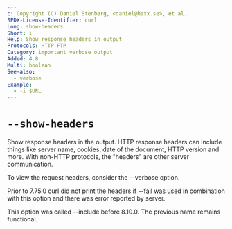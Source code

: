 ```yaml
---
c: Copyright (C) Daniel Stenberg, <daniel@haxx.se>, et al.
SPDX-License-Identifier: curl
Long: show-headers
Short: i
Help: Show response headers in output
Protocols: HTTP FTP
Category: important verbose output
Added: 4.8
Multi: boolean
See-also:
  - verbose
Example:
  - -i $URL
---
```


# `--show-headers`

Show response headers in the output. HTTP response headers can include things
like server name, cookies, date of the document, HTTP version and more. With
non-HTTP protocols, the "headers" are other server communication.

To view the request headers, consider the --verbose option.

Prior to 7.75.0 curl did not print the headers if --fail was used in
combination with this option and there was error reported by server.

This option was called --include before 8.10.0. The previous name remains
functional.
